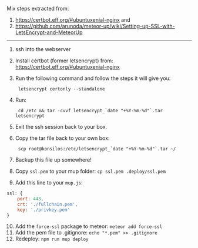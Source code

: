 Mix steps extracted from:

1. https://certbot.eff.org/#ubuntuxenial-nginx and
2. https://github.com/arunoda/meteor-up/wiki/Setting-up-SSL-with-LetsEncrypt-and-MeteorUp

---

1. ssh into the webserver
2. Install certbot (former letsencrypt) from: https://certbot.eff.org/#ubuntuxenial-nginx
3. Run the following command and follow the steps it will give you:

        letsencrypt certonly --standalone

4. Run:

        cd /etc && tar -cvvf letsencrypt_`date "+%Y-%m-%d"`.tar letsencrypt

5. Exit the ssh session back to your box.
6. Copy the tar file back to your own box:

        scp root@konsilos:/etc/letsencrypt_`date "+%Y-%m-%d"`.tar ~/

7. Backup this file up somewhere!
8. Copy `ssl.pem` to your mup folder: `cp ssl.pem .deploy/ssl.pem`
9. Add this line to your `mup.js`:

```javascript
ssl: {
    port: 443,
    crt: './fullchain.pem',
    key: './privkey.pem'
}
```

10. Add the `force-ssl` package to meteor: `meteor add force-ssl`
11. Add the pem file to .gitignore: `echo "*.pem" >> .gitignore`
12. Redeploy: `npm run mup deploy`
